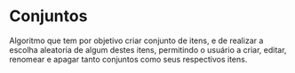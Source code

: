 # Conjuntos
 Algoritmo que tem por objetivo criar conjunto de itens, e de realizar a escolha aleatoria de algum destes itens, permitindo o usuário a criar, editar, renomear e apagar tanto conjuntos como seus respectivos itens.
